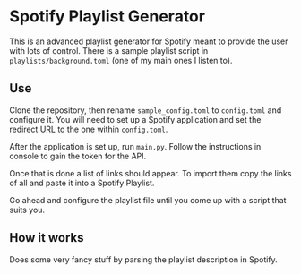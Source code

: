 # Spotify Playlist Generator

This is an advanced playlist generator for Spotify meant to provide the user with lots of control. There is a sample playlist script in `playlists/background.toml` (one of my main ones I listen to).

## Use

Clone the repository, then rename `sample_config.toml` to `config.toml` and configure it. You will need to set up a Spotify application and set the redirect URL to the one within `config.toml`.

After the application is set up, run `main.py`. Follow the instructions in console to gain the token for the API.

Once that is done a list of links should appear. To import them copy the links of all and paste it into a Spotify Playlist.

Go ahead and configure the playlist file until you come up with a script that suits you.

## How it works

Does some very fancy stuff by parsing the playlist description in Spotify.
